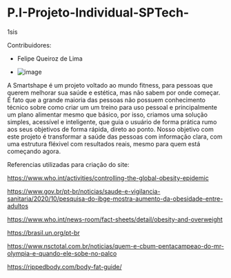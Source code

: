 # P.I-Projeto-Individual-SPTech-
1sis

Contribuidores:
- Felipe Queiroz de Lima

- ![image](https://github.com/user-attachments/assets/a2a2836e-6578-4e77-b177-73d2b53e760b)


A Smartshape é um projeto voltado ao mundo fitness, para pessoas que querem melhorar sua saúde e estética, mas não sabem por onde começar. É fato que a grande maioria das pessoas não possuem conhecimento técnico sobre como criar um um treino para uso pessoal e principalmente um plano alimentar mesmo que básico, por isso, criamos uma solução simples, acessível e inteligente, que guia o usuário de forma prática rumo aos seus objetivos de forma rápida, direto ao ponto.
Nosso objetivo com este projeto é transformar a saúde das pessoas com informação clara, com uma estrutura fléxivel com resultados reais, mesmo para quem está começando agora.

Referencias utilizadas para criação do site:

https://www.who.int/activities/controlling-the-global-obesity-epidemic 

https://www.gov.br/pt-br/noticias/saude-e-vigilancia-sanitaria/2020/10/pesquisa-do-ibge-mostra-aumento-da-obesidade-entre-adultos 

https://www.who.int/news-room/fact-sheets/detail/obesity-and-overweight 

https://brasil.un.org/pt-br 

https://www.nsctotal.com.br/noticias/quem-e-cbum-pentacampeao-do-mr-olympia-e-quando-ele-sobe-no-palco 

https://rippedbody.com/body-fat-guide/ 
